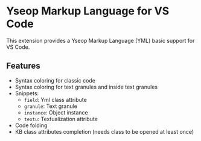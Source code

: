 # Yseop Markup Language for VS Code

This extension provides a Yseop Markup Language (YML) basic support for VS Code.

## Features

- Syntax coloring for classic code
- Syntax coloring for text granules and inside text granules
- Snippets:
    * `field`: Yml class attribute
    * `granule`: Text granule
    * `instance`: Object instance
    * `textu`: Textualization attribute
- Code folding
- KB class attributes completion (needs class to be opened at least once)

[comment]: # (The snippet list can be updated using:)
[comment]: # ( jq -c '.[] | {prefix, description}' client/snippets/snippets.json | sort -V | jq -r '.[]' | xargs -d '\n' -n 2 printf '* `%s`: %s\n' )
[comment]: # (jq is a JSON parser that can be obtained through most Linux package repositories or on https://stedolan.github.io/jq/.)

